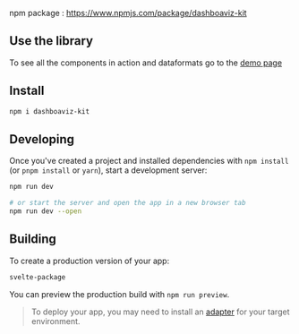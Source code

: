 npm package : https://www.npmjs.com/package/dashboaviz-kit

## Use the library

To see all the components in action and dataformats go to the [demo page](https://github.com/Boavizta/dashboaviz-kit/blob/main/src/routes/%2Bpage.svelte)

## Install

```bash
npm i dashboaviz-kit
```


## Developing

Once you've created a project and installed dependencies with `npm install` (or `pnpm install` or `yarn`), start a development server:

```bash
npm run dev

# or start the server and open the app in a new browser tab
npm run dev --open
```

## Building

To create a production version of your app:

```bash
svelte-package
```

You can preview the production build with `npm run preview`.

> To deploy your app, you may need to install an [adapter](https://kit.svelte.dev/docs/adapters) for your target environment.
